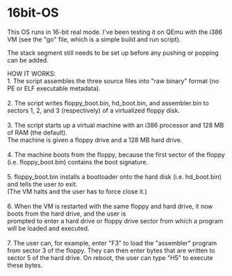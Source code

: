 # 16bit-OS
This OS runs in 16-bit real mode. I've been testing it on QEmu with the i386 VM (see the "go" file, which is a simple build and run script).

The stack segment still needs to be set up before any pushing or popping can be added.

HOW IT WORKS:  
	1. The script assembles the three source files into "raw binary" format (no PE or ELF executable metadata).  
	<br /> 
	2. The script writes floppy_boot.bin, hd_boot.bin, and assembler.bin to sectors 1, 2, and 3 (respectively) of a   virtualized floppy disk.  
	<br />
	3. The script starts up a virtual machine with an i386 processor and 128 MB of RAM (the default).    
		The machine is given a floppy drive and a 128 MB hard drive.  
	<br />
	4. The machine boots from the floppy, because the first sector of the floppy (i.e. floppy_boot.bin) contains the boot   signature.  
	<br />
	5. floppy_boot.bin installs a bootloader onto the hard disk (i.e. hd_boot.bin) and tells the user to exit.  
	(The VM halts and the user has to force close it.)  
	<br />
	6. When the VM is restarted with the same floppy and hard drive, it now boots from the hard drive, and the user is      
	   prompted to enter a hard drive or floppy drive sector from which a program will be loaded and executed.  
	<br />
	7. The user can, for example, enter "F3" to load the "assembler" program from sector 3 of the floppy. They can then enter bytes that are written to sector 5 of the hard drive. On reboot, the user can type "H5" to execute these bytes.  
